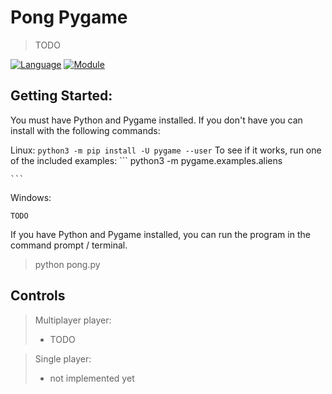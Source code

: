 # Pong Pygame
> TODO

[![Language](https://img.shields.io/badge/language-python-blue.svg?style=flat)](https://www.python.org)
[![Module](https://img.shields.io/badge/module-pygame-green.svg?style=flat)](http://www.pygame.org/news.html)

## Getting Started:

You must have Python and Pygame installed. If you don't have you can install with the following commands:

Linux:
    ```
    python3 -m pip install -U pygame --user
    ```
    To see if it works, run one of the included examples:
    ```
    python3 -m pygame.examples.aliens

    ```

Windows:
```
TODO
```

If you have Python and Pygame installed, you can run the program in the command prompt / terminal.
> python pong.py


## Controls

> Multiplayer player:
>  * TODO

> Single player:
> * not implemented yet
